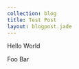 ```yaml
---
collection: blog
title: Test Post
layout: blogpost.jade
---
```


Hello World

<!-- more -->

Foo Bar
